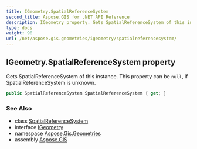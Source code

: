 ```yaml
---
title: IGeometry.SpatialReferenceSystem
second_title: Aspose.GIS for .NET API Reference
description: IGeometry property. Gets SpatialReferenceSystem of this instance. This property can be null if SpatialReferenceSystem is unknown
type: docs
weight: 90
url: /net/aspose.gis.geometries/igeometry/spatialreferencesystem/
---
```

## IGeometry.SpatialReferenceSystem property

Gets SpatialReferenceSystem of this instance. This property can be `null`, if SpatialReferenceSystem is unknown.

```csharp
public SpatialReferenceSystem SpatialReferenceSystem { get; }
```

### See Also

* class [SpatialReferenceSystem](../../../aspose.gis.spatialreferencing/spatialreferencesystem/)
* interface [IGeometry](../)
* namespace [Aspose.Gis.Geometries](../../igeometry/)
* assembly [Aspose.GIS](../../../)


